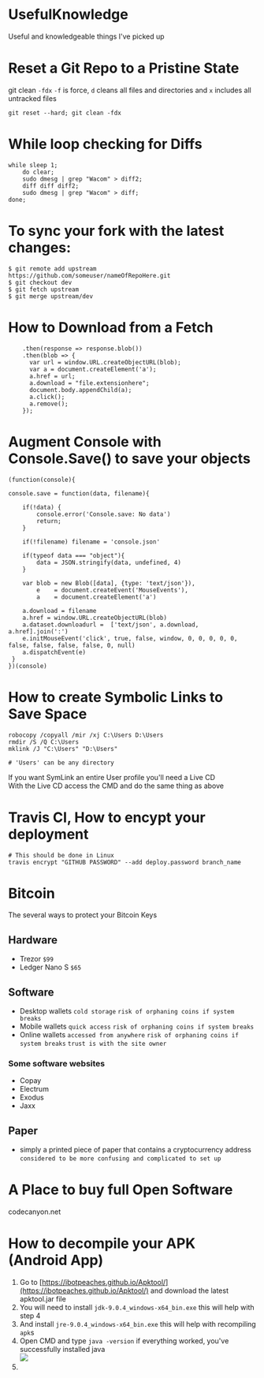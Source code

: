 # UsefulKnowledge
Useful and knowledgeable things I've picked up

# Reset a Git Repo to a Pristine State
git clean `-fdx` `-f` is force, `d` cleans all files and directories and `x` includes all untracked files

```
git reset --hard; git clean -fdx
```

# While loop checking for Diffs

```
while sleep 1;
    do clear;
    sudo dmesg | grep "Wacom" > diff2;
    diff diff diff2;
    sudo dmesg | grep "Wacom" > diff;
done;

```

# To sync your fork with the latest changes:
```
$ git remote add upstream https://github.com/someuser/nameOfRepoHere.git
$ git checkout dev
$ git fetch upstream
$ git merge upstream/dev
```

# How to Download from a Fetch
```
    .then(response => response.blob())
    .then(blob => {
      var url = window.URL.createObjectURL(blob);
      var a = document.createElement('a');
      a.href = url;
      a.download = "file.extensionhere";
      document.body.appendChild(a);
      a.click();
      a.remove();
    });
```

# Augment Console with Console.Save() to save your objects

```
(function(console){

console.save = function(data, filename){

    if(!data) {
        console.error('Console.save: No data')
        return;
    }

    if(!filename) filename = 'console.json'

    if(typeof data === "object"){
        data = JSON.stringify(data, undefined, 4)
    }

    var blob = new Blob([data], {type: 'text/json'}),
        e    = document.createEvent('MouseEvents'),
        a    = document.createElement('a')

    a.download = filename
    a.href = window.URL.createObjectURL(blob)
    a.dataset.downloadurl =  ['text/json', a.download, a.href].join(':')
    e.initMouseEvent('click', true, false, window, 0, 0, 0, 0, 0, false, false, false, false, 0, null)
    a.dispatchEvent(e)
 }
})(console)
```

# How to create Symbolic Links to Save Space 

```
robocopy /copyall /mir /xj C:\Users D:\Users 
rmdir /S /Q C:\Users 
mklink /J "C:\Users" "D:\Users"

# 'Users' can be any directory
```

If you want SymLink an entire User profile you'll need a Live CD
<br>With the Live CD access the CMD and do the same thing as above

# Travis CI, How to encypt your deployment

```
# This should be done in Linux
travis encrypt "GITHUB PASSWORD" --add deploy.password branch_name
```

# Bitcoin

The several ways to protect your Bitcoin Keys

## Hardware

 - Trezor `$99`
 - Ledger Nano S `$65`

## Software

 - Desktop wallets `cold storage` `risk of orphaning coins if system breaks`
 - Mobile wallets `quick access` `risk of orphaning coins if system breaks`
 - Online wallets `accessed from anywhere` `risk of orphaning coins if system breaks` `trust is with the site owner`

### Some software websites

 - Copay
 - Electrum
 - Exodus
 - Jaxx
 
## Paper

 - simply a printed piece of paper that contains a cryptocurrency address `considered to be more confusing and complicated to set up`
 
# A Place to buy full Open Software
codecanyon.net

# How to decompile your APK (Android App)
1. Go to [https://ibotpeaches.github.io/Apktool/](https://ibotpeaches.github.io/Apktool/) and download the latest apktool.jar file
2. You will need to install `jdk-9.0.4_windows-x64_bin.exe` this will help with step 4
3. And install `jre-9.0.4_windows-x64_bin.exe` this will help with recompiling `apk`s
4. Open CMD and type `java -version` if everything worked, you've successfully installed java
<br>![](https://i.imgur.com/kSWBNZo.png)
5. 
